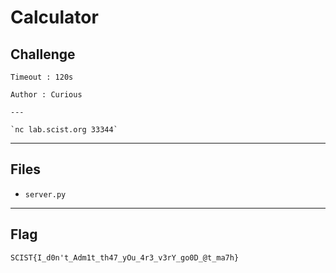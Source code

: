 # Calculator
## Challenge
```
Timeout : 120s

Author : Curious

---

`nc lab.scist.org 33344`
```

---
## Files
- `server.py`

---
## Flag
```
SCIST{I_d0n't_Adm1t_th47_yOu_4r3_v3rY_go0D_@t_ma7h}
```
